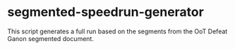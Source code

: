 # segmented-speedrun-generator
This script generates a full run based on the segments from the OoT Defeat Ganon segmented document.
